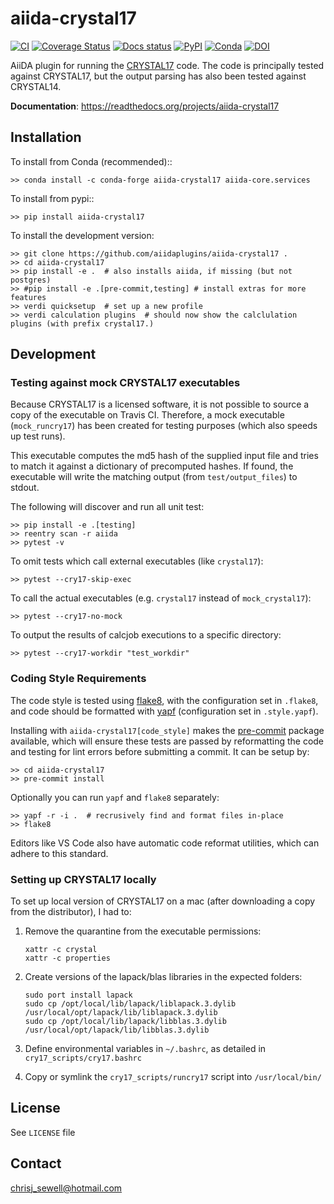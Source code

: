 # aiida-crystal17

[![CI](https://github.com/aiidaplugins/aiida-crystal17/workflows/CI/badge.svg?branch=develop)](https://github.com/aiidaplugins/aiida-crystal17)
[![Coverage Status](https://codecov.io/gh/aiidaplugins/aiida-crystal17/branch/develop/graph/badge.svg)](https://codecov.io/gh/aiidaplugins/aiida-crystal17)
[![Docs status](https://readthedocs.org/projects/aiida-crystal17/badge)](http://aiida-crystal17.readthedocs.io/)
[![PyPI](https://img.shields.io/pypi/v/aiida-crystal17.svg)](https://pypi.python.org/pypi/aiida-crystal17/)
[![Conda](https://anaconda.org/conda-forge/aiida-crystal17/badges/version.svg)](https://anaconda.org/conda-forge/aiida-crystal17)
[![DOI](https://zenodo.org/badge/DOI/10.5281/zenodo.3357615.svg)](https://doi.org/10.5281/zenodo.3357615)

AiiDA plugin for running the [CRYSTAL17](http://www.crystal.unito.it/) code.
The code is principally tested against CRYSTAL17,
but the output parsing has also been tested against CRYSTAL14.

**Documentation**: https://readthedocs.org/projects/aiida-crystal17

## Installation

To install from Conda (recommended)::

```shell
>> conda install -c conda-forge aiida-crystal17 aiida-core.services
```

To install from pypi::

```shell
>> pip install aiida-crystal17
```

To install the development version:

```shell
>> git clone https://github.com/aiidaplugins/aiida-crystal17 .
>> cd aiida-crystal17
>> pip install -e .  # also installs aiida, if missing (but not postgres)
>> #pip install -e .[pre-commit,testing] # install extras for more features
>> verdi quicksetup  # set up a new profile
>> verdi calculation plugins  # should now show the calclulation plugins (with prefix crystal17.)
```

## Development

### Testing against mock CRYSTAL17 executables

Because CRYSTAL17 is a licensed software, it is not possible to source a copy of the executable on Travis CI.
Therefore, a mock executable (`mock_runcry17`) has been created for testing purposes (which also speeds up test runs).

This executable computes the md5 hash of the supplied input file and tries to match it against a dictionary of
precomputed hashes. If found, the executable will write the matching output (from `test/output_files`) to stdout.

The following will discover and run all unit test:

```shell
>> pip install -e .[testing]
>> reentry scan -r aiida
>> pytest -v
```

To omit tests which call external executables (like `crystal17`):

```shell
>> pytest --cry17-skip-exec
```

To call the actual executables (e.g. `crystal17` instead of `mock_crystal17`):

```shell
>> pytest --cry17-no-mock
```

To output the results of calcjob executions to a specific directory:

```shell
>> pytest --cry17-workdir "test_workdir"
```

### Coding Style Requirements

The code style is tested using [flake8](http://flake8.pycqa.org),
with the configuration set in `.flake8`, and code should be formatted with [yapf](https://github.com/google/yapf) (configuration set in `.style.yapf`).

Installing with `aiida-crystal17[code_style]` makes the [pre-commit](https://pre-commit.com/)
package available, which will ensure these tests are passed by reformatting the code
and testing for lint errors before submitting a commit.
It can be setup by:

```shell
>> cd aiida-crystal17
>> pre-commit install
```

Optionally you can run `yapf` and `flake8` separately:

```shell
>> yapf -r -i .  # recrusively find and format files in-place
>> flake8
```

Editors like VS Code also have automatic code reformat utilities, which can adhere to this standard.

### Setting up CRYSTAL17 locally

To set up local version of CRYSTAL17 on a mac (after downloading a copy from the distributor), I had to:

1. Remove the quarantine from the executable permissions:

    ```shell
    xattr -c crystal
    xattr -c properties
    ```

2. Create versions of the lapack/blas libraries in the expected folders:

    ```shell
    sudo port install lapack
    sudo cp /opt/local/lib/lapack/liblapack.3.dylib /usr/local/opt/lapack/lib/liblapack.3.dylib
    sudo cp /opt/local/lib/lapack/libblas.3.dylib /usr/local/opt/lapack/lib/libblas.3.dylib
    ```

3. Define environmental variables in `~/.bashrc`, as detailed in `cry17_scripts/cry17.bashrc`
4. Copy or symlink the `cry17_scripts/runcry17` script into `/usr/local/bin/`

## License

See ``LICENSE`` file

## Contact

chrisj_sewell@hotmail.com
